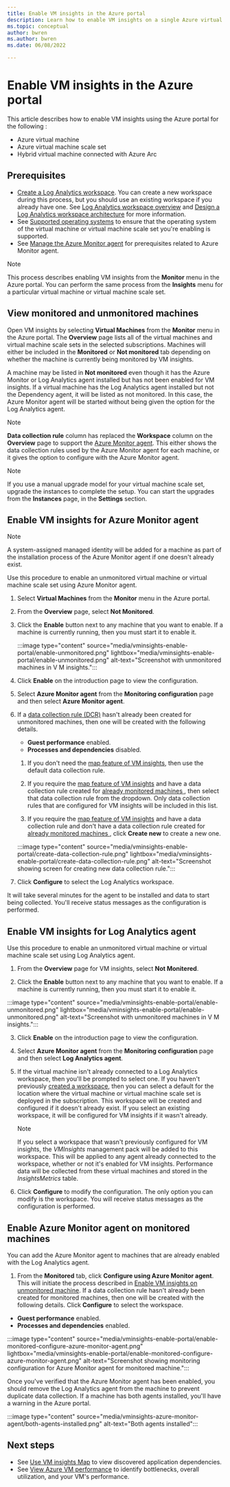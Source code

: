 ```yaml
---
title: Enable VM insights in the Azure portal
description: Learn how to enable VM insights on a single Azure virtual machine or virtual machine scale set using the Azure portal.
ms.topic: conceptual
author: bwren
ms.author: bwren
ms.date: 06/08/2022

---
```


# Enable VM insights in the Azure portal
This article describes how to enable VM insights using the Azure portal for the following :

- Azure virtual machine
- Azure virtual machine scale set
- Hybrid virtual machine connected with Azure Arc

## Prerequisites

- [Create a Log Analytics workspace](./vminsights-configure-workspace.md). You can create a new workspace during this process, but you should use an existing workspace if you already have one. See [Log Analytics workspace overview](../logs/log-analytics-workspace-overview.md) and [Design a Log Analytics workspace architecture](../logs/workspace-design.md) for more information.
- See [Supported operating systems](./vminsights-enable-overview.md#supported-operating-systems) to ensure that the operating system of the virtual machine or virtual machine scale set you're enabling is supported. 
- See [Manage the Azure Monitor agent](../agents/azure-monitor-agent-manage.md#prerequisites) for prerequisites related to Azure Monitor agent.


> [!NOTE]
> This process describes enabling VM insights from the **Monitor** menu in the Azure portal. You can perform the same process from the **Insights** menu for a particular virtual machine or virtual machine scale set.

## View monitored and unmonitored machines
Open VM insights by selecting **Virtual Machines** from the **Monitor** menu in the Azure portal. The **Overview** page lists all of the virtual machines and virtual machine scale sets in the selected subscriptions. Machines will either be included in the **Monitored** or **Not monitored** tab depending on whether the machine is currently being monitored by VM insights. 

A machine may be listed in **Not monitored** even though it has the Azure Monitor or Log Analytics agent installed but has not been enabled for VM insights. If a virtual machine has the Log Analytics agent installed but not the Dependency agent, it will be listed as not monitored. In this case, the Azure Monitor agent will be started without being given the option for the Log Analytics agent.

> [!NOTE]
>  **Data collection rule** column has replaced the **Workspace** column on the **Overview** page to support the [Azure Monitor agent](vminsights-enable-overview.md#agents). This either shows the data collection rules used by the Azure Monitor agent for each machine, or it gives the option to configure with the Azure Monitor agent.


>[!NOTE]
>If you use a manual upgrade model for your virtual machine scale set, upgrade the instances to complete the setup. You can start the upgrades from the **Instances** page, in the **Settings** section.

## Enable VM insights for Azure Monitor agent
> [!NOTE]
> A system-assigned managed identity will be added for a machine as part of the installation process of the Azure Monitor agent if one doesn't already exist.

Use this procedure to enable an unmonitored virtual machine or virtual machine scale set using Azure Monitor agent.

1. Select **Virtual Machines** from the **Monitor** menu in the Azure portal.

1. From the **Overview** page, select **Not Monitored**. 
 
2. Click the **Enable** button next to any machine that you want to enable. If a machine is currently running, then you must start it to enable it.

    :::image type="content" source="media/vminsights-enable-portal/enable-unmonitored.png" lightbox="media/vminsights-enable-portal/enable-unmonitored.png" alt-text="Screenshot with unmonitored machines in V M insights.":::
 
3. Click **Enable** on the introduction page to view the configuration. 
 
4. Select **Azure Monitor agent** from the **Monitoring configuration** page and then select **Azure Monitor agent**. 

5. If a [data collection rule (DCR)](vminsights-enable-overview.md#data-collection-rule-azure-monitor-agent) hasn't already been created for unmonitored machines, then one will be created with the following details. 

    - **Guest performance** enabled.
    -  **Processes and dependencies** disabled.

    1. If you don't need the [map feature of VM insights](vminsights-maps.md), then use the default data collection rule.
    
    2. If you require the [map feature of VM insights](vminsights-maps.md) and have a data collection rule created for [already monitored machines ](#enable-azure-monitor-agent-on-monitored-machines), then select that data collection rule from the dropdown. Only data collection rules that are configured for VM insights will be included in this list.
    
    3. If you require the [map feature of VM insights](vminsights-maps.md) and have a data collection rule and don't have a data collection rule created for [already monitored machines ](#enable-azure-monitor-agent-on-monitored-machines), click **Create new** to create a new one.

    :::image type="content" source="media/vminsights-enable-portal/create-data-collection-rule.png" lightbox="media/vminsights-enable-portal/create-data-collection-rule.png" alt-text="Screenshot showing screen for creating new data collection rule.":::

6. Click **Configure** to select the Log Analytics workspace.

It will take several minutes for the agent to be installed and data to start being collected. You'll receive status messages as the configuration is performed.


## Enable VM insights for Log Analytics agent
Use this procedure to enable an unmonitored virtual machine or virtual machine scale set using Log Analytics agent.

1. From the **Overview** page for VM insights, select **Not Monitered**. 
 
2. Click the **Enable** button next to any machine that you want to enable. If a machine is currently running, then you must start it to enable it.

:::image type="content" source="media/vminsights-enable-portal/enable-unmonitored.png" lightbox="media/vminsights-enable-portal/enable-unmonitored.png" alt-text="Screenshot with unmonitored machines in V M insights.":::
 
3. Click **Enable** on the introduction page to view the configuration. 
 
4. Select **Azure Monitor agent** from the **Monitoring configuration** page and then select **Log Analytics agent**. 

5. If the virtual machine isn't already connected to a Log Analytics workspace, then you'll be prompted to select one. If you haven't previously [created a workspace](../logs/quick-create-workspace.md), then you can select a default for the location where the virtual machine or virtual machine scale set is deployed in the subscription. This workspace will be created and configured if it doesn't already exist. If you select an existing workspace, it will be configured for VM insights if it wasn't already.

    > [!NOTE]
    > If you select a workspace that wasn't previously configured for VM insights, the *VMInsights* management pack will be added to this workspace. This will be applied to any agent already connected to the workspace, whether or not it's enabled for VM insights. Performance data will be collected from these virtual machines and stored in the *InsightsMetrics* table.

6. Click **Configure** to modify the configuration. The only option you can modify is the workspace. You will receive status messages as the configuration is performed.


## Enable Azure Monitor agent on monitored machines
You can add the Azure Monitor agent to machines that are already enabled with the Log Analytics agent. 

1. From the **Monitored** tab, click **Configure using Azure Monitor agent**. This will initiate the process described in [Enable VM insights on unmonitored machine](#enable-vm-insights-on-unmonitored-machine). If a data collection rule hasn't already been created for monitored machines, then one will be created with the following details. Click **Configure** to select the workspace.

- **Guest performance** enabled.
- **Processes and dependencies** enabled.
 

:::image type="content" source="media/vminsights-enable-portal/enable-monitored-configure-azure-monitor-agent.png" lightbox="media/vminsights-enable-portal/enable-monitored-configure-azure-monitor-agent.png" alt-text="Screenshot showing monitoring configuration for Azure Monitor agent for monitored machine.":::
 

Once you've verified that the Azure Monitor agent has been enabled, you should remove the Log Analytics agent from the machine to prevent duplicate data collection. If a machine has both agents installed, you'll have a warning in the Azure portal.

:::image type="content" source="media/vminsights-azure-monitor-agent/both-agents-installed.png" alt-text="Both agents installed":::


## Next steps

* See [Use VM insights Map](vminsights-maps.md) to view discovered application dependencies. 
* See [View Azure VM performance](vminsights-performance.md) to identify bottlenecks, overall utilization, and your VM's performance.
